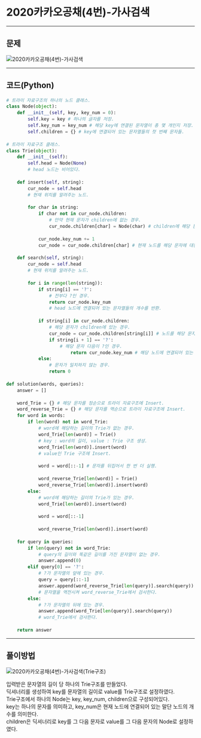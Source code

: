 # 2020카카오공채(4번)-가사검색

****

## 문제

![2020카카오공채(4번)-가사검색](/image_file/2020카카오공채(4번)-가사검색.png)

****

## 코드(Python)
```Python
# 트라이 자료구조의 하나의 노드 클래스.
class Node(object):
    def __init__(self, key, key_num = 0):
        self.key = key # 하나의 글자를 저장.
        self.key_num = key_num # 해당 key에 연결된 문자열이 총 몇 개인지 저장.
        self.children = {} # key에 연결되어 있는 문자열들의 첫 번째 문자들.

# 트라이 자료구조 클래스.
class Trie(object):
    def __init__(self):
        self.head = Node(None)
        # head 노드는 비어있다.

    def insert(self, string):
        cur_node = self.head
        # 현재 위치를 알려주는 노드.

        for char in string:
            if char not in cur_node.children:
                # 만약 현재 문자가 children에 없는 경우.
                cur_node.children[char] = Node(char) # children에 해당 문자에 대한 노드를 추가.

            cur_node.key_num += 1
            cur_node = cur_node.children[char] # 현재 노드를 해당 문자에 대한 다음 노드로 이동시킨다.

    def search(self, string):
        cur_node = self.head
        # 현재 위치를 알려주는 노드.

        for i in range(len(string)):
            if string[i] == '?':
                # 전부다 ?인 경우.
                return cur_node.key_num
                # head 노드에 연결되어 있는 문자열들의 개수를 반환.

            if string[i] in cur_node.children:
                # 해당 문자가 children에 있는 경우.
                cur_node = cur_node.children[string[i]] # 노드를 해당 문자에 대한 다음 노드로 이동시킨다.
                if string[i + 1] == '?':
                    # 해당 문자 다음이 ?인 경우.
                        return cur_node.key_num # 해당 노드에 연결되어 있는 문자열들의 개수를 반환.
            else:
                # 문자가 일치하지 않는 경우.
                return 0

def solution(words, queries):
    answer = []

    word_Trie = {} # 해당 문자를 정순으로 트라이 자료구조에 Insert.
    word_reverse_Trie = {} # 해당 문자를 역순으로 트라이 자료구조에 Insert.
    for word in words:
        if len(word) not in word_Trie:
            # word에 해당하는 길이의 Trie가 없는 경우.
            word_Trie[len(word)] = Trie()
            # key : word의 길이, value : Trie 구조 생성.
            word_Trie[len(word)].insert(word)
            # value인 Trie 구조에 Insert.

            word = word[::-1] # 문자를 뒤집어서 한 번 더 실행.

            word_reverse_Trie[len(word)] = Trie()
            word_reverse_Trie[len(word)].insert(word)
        else:
            # word에 해당하는 길이의 Trie가 있는 경우.
            word_Trie[len(word)].insert(word)

            word = word[::-1]

            word_reverse_Trie[len(word)].insert(word)

    for query in queries:
        if len(query) not in word_Trie:
            # query의 길이와 똑같은 길이를 가진 문자열이 없는 경우.
            answer.append(0)
        elif query[0] == '?':
            # ?가 문자열의 앞에 있는 경우.
            query = query[::-1]
            answer.append(word_reverse_Trie[len(query)].search(query))
            # 문자열을 역전시켜 word_reverse_Trie에서 검사한다.
        else:
            # ?가 문자열의 뒤에 있는 경우.
            answer.append(word_Trie[len(query)].search(query))
            # word_Trie에서 검사한다.

    return answer
```

****

## 풀이방법

![2020카카오공채(4번)-가사검색(Trie구조)](/image_file/2020카카오공채(4번)-가사검색(Trie구조).png)

입력받은 문자열의 길이 당 하나의 Trie구조를 만들었다.
<br> 딕셔너리를 생성하여 key를 문자열의 길이로 value를 Trie구조로 설정하였다.
<br> Trie구조에서 하나의 Node는 key, key_num, children으로 구성되어있다.
<br> key는 하나의 문자를 의미하고, key_num은 현재 노드에 연결되어 있는 말단 노드의 개수를 의미한다.
<br> children은 딕셔너리로 key를 그 다음 문자로 value를 그 다음 문자의 Node로 설정하였다.
